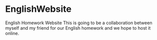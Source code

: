 # EnglishWebsite
English Homework Website
This is going to be a collaboration between myself and my friend for our English homework and we hope to host it online.
